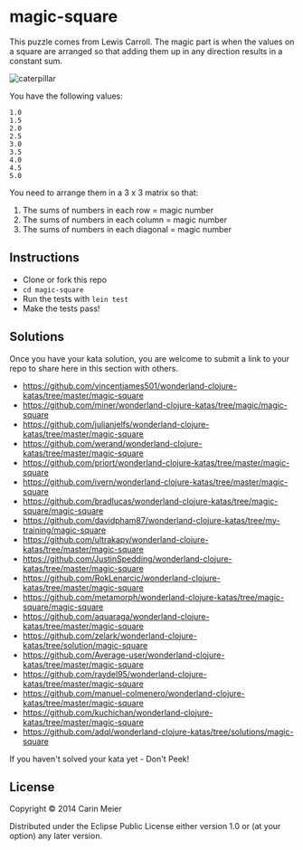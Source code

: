 ﻿# magic-square

This puzzle comes from Lewis Carroll.  The magic part is when the
values on a square are arranged so that adding them up in any direction results in
a constant sum.

![caterpillar](../images/caterpillar.gif)

You have the following values:

```
1.0
1.5
2.0
2.5
3.0
3.5
4.0
4.5
5.0
```

You need to arrange them in a 3 x 3 matrix so that:

1. The sums of numbers in each row = magic number
2. The sums of numbers in each column = magic number
3. The sums of numbers in each diagonal = magic number


## Instructions

- Clone or fork this repo
- `cd magic-square`
- Run the tests with `lein test`
- Make the tests pass!

## Solutions

Once you have your kata solution, you are welcome to submit a link to your repo to share here in this section with others.

* https://github.com/vincentjames501/wonderland-clojure-katas/tree/master/magic-square
* https://github.com/miner/wonderland-clojure-katas/tree/magic/magic-square
* https://github.com/julianjelfs/wonderland-clojure-katas/tree/master/magic-square
* https://github.com/werand/wonderland-clojure-katas/tree/master/magic-square
* https://github.com/priort/wonderland-clojure-katas/tree/master/magic-square
* https://github.com/ivern/wonderland-clojure-katas/tree/master/magic-square
* https://github.com/bradlucas/wonderland-clojure-katas/tree/magic-square/magic-square
* https://github.com/davidpham87/wonderland-clojure-katas/tree/my-training/magic-square
* https://github.com/ultrakapy/wonderland-clojure-katas/tree/master/magic-square
* https://github.com/JustinSpedding/wonderland-clojure-katas/tree/master/magic-square
* https://github.com/RokLenarcic/wonderland-clojure-katas/tree/master/magic-square
* https://github.com/metamorph/wonderland-clojure-katas/tree/magic-square/magic-square
* https://github.com/aquaraga/wonderland-clojure-katas/tree/master/magic-square
* https://github.com/zelark/wonderland-clojure-katas/tree/solution/magic-square
* https://github.com/Average-user/wonderland-clojure-katas/tree/master/magic-square
* https://github.com/raydel95/wonderland-clojure-katas/tree/master/magic-square
* https://github.com/manuel-colmenero/wonderland-clojure-katas/tree/master/magic-square
* https://github.com/kuchichan/wonderland-clojure-katas/tree/master/magic-square
* https://github.com/adql/wonderland-clojure-katas/tree/solutions/magic-square

If you haven't solved your kata yet - Don't Peek!

## License

Copyright © 2014 Carin Meier

Distributed under the Eclipse Public License either version 1.0 or (at
your option) any later version.
